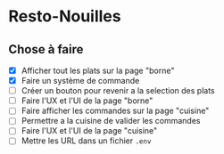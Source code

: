 # Resto-Nouilles

## Chose à faire

- [x] Afficher tout les plats sur la page "borne"
- [x] Faire un système de commande
- [ ] Créer un bouton pour revenir a la selection des plats 
- [ ] Faire l'UX et l'UI de la page "borne"
- [ ] Faire afficher les commandes sur la page "cuisine"
- [ ] Permettre a la cuisine de valider les commandes
- [ ] Faire l'UX et l'UI de la page "cuisine"
- [ ] Mettre les URL dans un fichier `.env`